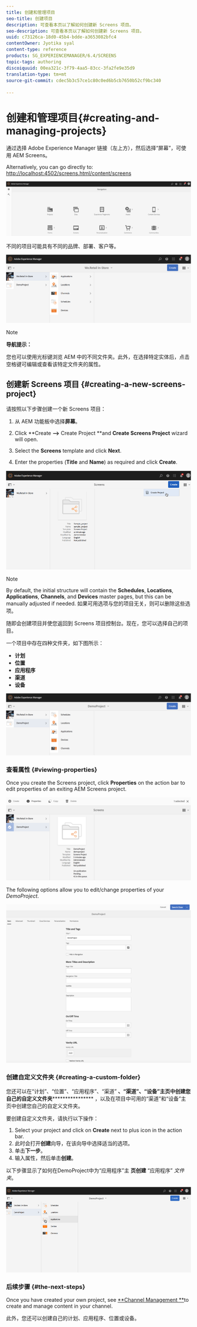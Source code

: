 ```yaml
---
title: 创建和管理项目
seo-title: 创建项目
description: 可查看本页以了解如何创建新 Screens 项目。
seo-description: 可查看本页以了解如何创建新 Screens 项目。
uuid: c73126ca-18d0-45b4-bdde-a3653082bfc4
contentOwner: Jyotika syal
content-type: reference
products: SG_EXPERIENCEMANAGER/6.4/SCREENS
topic-tags: authoring
discoiquuid: 00ea321c-3f79-4aa5-83cc-3fa2fe9e35d9
translation-type: tm+mt
source-git-commit: cdec5b3c57ce1c80c0ed6b5cb7650b52cf9bc340

---
```



# 创建和管理项目{#creating-and-managing-projects}

通过选择 Adobe Experience Manager 链接（左上方），然后选择“屏幕”，可使用 AEM Screens。

Alternatively, you can ﻿go directly to: [http://localhost:4502/screens.html/content/screens](http://localhost:4502/screens.html/content/screens)

![chlimage_1-14](assets/chlimage_1-14.png)

不同的项目可能具有不同的品牌、部署、客户等。

![screen_shot_2018-08-23at105748am](assets/screen_shot_2018-08-23at105748am.png)

>[!NOTE]
>
>**导航提示：**
>
>您也可以使用光标键浏览 AEM 中的不同文件夹。此外，在选择特定实体后，点击空格键可编辑或查看该特定文件夹的属性。

## 创建新 Screens 项目 {#creating-a-new-screens-project}

请按照以下步骤创建一个新 Screens 项目：

1. 从 AEM 功能板中选择&#x200B;**屏幕**。
1. Click **Create **-->** Create Project **and **Create Screens Project** wizard will open.

1. Select the **Screens** template and click **Next**.

1. Enter the properties (**Title** and **Name**) as required and click **Create**.

![player1](assets/player1.gif)

>[!NOTE]
>
>By default, the initial structure will contain the **Schedules**, **Locations**, **Applications**, **Channels**, and **Devices** master pages, but this can be manually adjusted if needed. 如果可用选项与您的项目无关，则可以删除这些选项。

随即会创建项目并使您返回到 Screens 项目控制台。现在，您可以选择自己的项目。

一个项目中存在四种文件夹，如下图所示：

* **计划**
* **位置**
* **应用程序**
* **渠道**
* **设备**

![screen_shot_2018-08-23at110114am](assets/screen_shot_2018-08-23at110114am.png)

### 查看属性 {#viewing-properties}

Once you create the Screens project, click **Properties** on the action bar to edit properties of an exiting AEM Screens project.

![screen_shot_2018-08-23at110211am](assets/screen_shot_2018-08-23at110211am.png)

The following options allow you to edit/change properties of your *DemoProject*.

![screen_shot_2018-08-23at110409am](assets/screen_shot_2018-08-23at110409am.png)

### 创建自定义文件夹 {#creating-a-custom-folder}

您还可以在“计划”、“位置”、“应用程序”、“渠道” **、“渠道”、“设备”主页中创建您自己的自定义文件夹****************** ，以及在项目中可用的“渠道”和“设备”主页中创建您自己的自定义文件夹。

要创建自定义文件夹，请执行以下操作：

1. Select your project and click on **Create** next to plus icon in the action bar.
1. 此时会打开&#x200B;**创建**&#x200B;向导，在该向导中选择适当的选项。
1. 单击&#x200B;**下一步**。
1. 输入属性，然后单击&#x200B;**创建**。

以下步骤显示了如何在DemoProject中为“应用程序”主 **页创建** “应用程序” *文件夹*。

![player2-1](assets/player2-1.gif)

### 后续步骤 {#the-next-steps}

Once you have created your own project, see [**Channel Management **](/help/screens/managing-channels.md)to create and manage content in your channel.

此外，您还可以创建自己的计划、应用程序、位置或设备。
